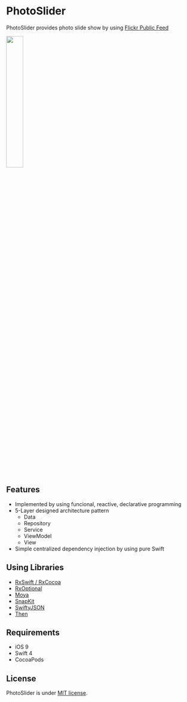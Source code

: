 # PhotoSlider

PhotoSlider provides photo slide show by using [Flickr Public Feed](https://www.flickr.com/services/feeds/docs/photos_public/)

<img src="https://github.com/DooHoDoo/PhotoSlider/blob/master/ScreenShots/screenshot_iphoneX.png?raw=true" width="30%" height="30%">

## Features

* Implemented by using funcional, reactive, declarative programming
* 5-Layer designed architecture pattern
    * Data
    * Repository
    * Service
    * ViewModel
    * View
* Simple centralized dependency injection by using pure Swift

## Using Libraries

* [RxSwift / RxCocoa](https://github.com/ReactiveX/RxSwift)
* [RxOptional](https://github.com/RxSwiftCommunity/RxOptional)
* [Moya](https://github.com/Moya/Moya)
* [SnapKit](https://github.com/SnapKit/SnapKit)
* [SwiftyJSON](https://github.com/SwiftyJSON/SwiftyJSON)
* [Then](https://github.com/devxoul/Then)

## Requirements

* iOS 9
* Swift 4
* CocoaPods

## License

PhotoSlider is under [MIT license](LICENSE).
